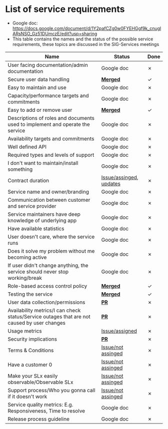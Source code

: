 # List of service requirements
- Google doc: https://docs.google.com/document/d/1Y2pafCZg0w0FYEHGgf9k_cnuglARsNSO_Gz51DUmczE/edit?usp=sharing
- This table contains the names and the status of the possible service requirements, these topics are discussed in the SIG-Services meetings

| Name                                                                           | Status     | Done    |
| ------------------------------------------------------------------------------ | ---------- | ------- |
| User facing documentation/admin documentation                                  | Google doc | &cross; |
| Secure user data handling                                                      | [**Merged**](https://github.com/open-services-group/community/blob/main/sig-services/service-requirements/secure-user-data-handling.md) | &check; |
| Easy to maintain and use                                                       | Google doc | &cross; |
| Capacity/performance targets and commitments                                   | Google doc | &cross; |
| Easy to add or remove user                                                     | [**Merged**](https://github.com/open-services-group/community/blob/main/sig-services/service-requirements/add-or-remove-user.md) | &check; |
| Descriptions of roles and documents used to implement and operate the service  | Google doc | &cross; |
| Availability targets and commitments                                           | Google doc | &cross; |
| Well defined API                                                               | Google doc | &cross; |
| Required types and levels of support                                           | Google doc | &cross; |
| I don't want to maintain/install something                                     | Google doc | &cross; |
| Contract duration                                                              | [Issue/assinged](https://github.com/open-services-group/community/issues/131), [updates](https://github.com/open-services-group/community/blob/main/sig-services/service-requirements/contract-duration.md) | &cross; |
| Service name and owner/branding                                                | Google doc | &cross; |
| Communication between customer and service provider                            | Google doc | &cross; |
| Service maintainers have deep knowledge of underlying app                      | Google doc | &cross; |
| Have available statistics                                                      | Google doc | &cross; |
| User doesn't care, where the service runs                                      | Google doc | &cross; |
| Does it solve my problem without me becoming active                            | Google doc | &cross; |
| If user didn't change anything, the service should never stop working/break    | Google doc | &cross; |
| Role-based access control policy                                               | [**Merged**](https://github.com/open-services-group/community/blob/main/sig-services/service-requirements/rbac-policy.md) | &check; |
| Testing the service                                                            | [**Merged**](https://github.com/open-services-group/community/blob/main/sig-services/service-requirements/testing.md) | &check; |
| User data collection/permissions                                               | [**PR**](https://github.com/open-services-group/community/pull/118) | &cross; |
| Availability metrics/I can check status/Service outages that are not caused by user changes | [**PR**](https://github.com/open-services-group/community/pull/205) | &cross; |
| Usage metrics                                                                  | [Issue/assigned](https://github.com/open-services-group/community/issues/193) | &cross; |
| Security implications                                                          | [**PR**](https://github.com/open-services-group/community/pull/210) | &cross; |
| Terms & Conditions                                                             | [Issue/not assinged](https://github.com/open-services-group/community/issues/107) | &cross; |
| Have a customer 0                                                              | [Issue/not assinged](https://github.com/open-services-group/community/issues/159) | &cross; |
| Make your SLx easily observable/Observable SLx                                 | [Issue/not assinged](https://github.com/open-services-group/community/issues/207) | &cross; |
| Support process/Who you gonna call if it doesn't work                          | [Issue/not assinged](https://github.com/open-services-group/community/issues/208) | &cross; |
| Service quality metrics: E.g. Responsiveness, Time to resolve                  | Google doc | &cross; |
| Release process guideline                                                      | Google doc | &cross;